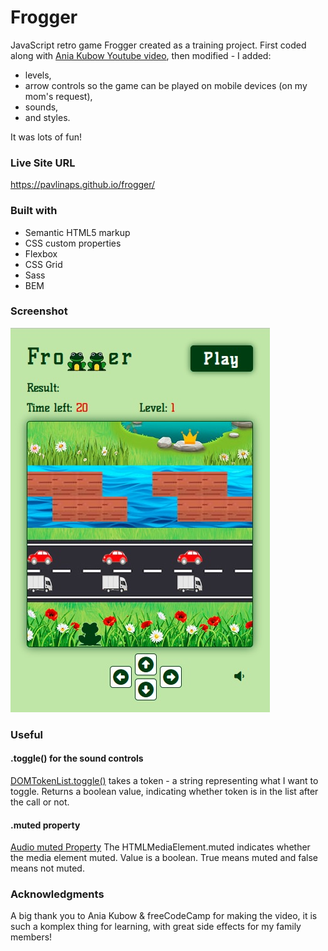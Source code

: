 # Frogger

JavaScript retro game Frogger created as a training project.
First coded along with [Ania Kubow Youtube video](https://youtu.be/ec8vSKJuZTk?t=9080), then modified - I added:         
- levels, 
- arrow controls so the game can be played on mobile devices (on my mom's request),
- sounds,
- and styles.

It was lots of fun!

### Live Site URL
https://pavlinaps.github.io/frogger/

### Built with

- Semantic HTML5 markup
- CSS custom properties
- Flexbox
- CSS Grid
- Sass
- BEM

### Screenshot
![](screenshot.jpg)

### Useful
#### .toggle() for the sound controls

[DOMTokenList.toggle()](https://developer.mozilla.org/en-US/docs/Web/API/DOMTokenList/toggle) takes a token - a string representing what I want to toggle. Returns a boolean value, indicating whether token is in the list after the call or not.

#### .muted property
[Audio muted Property](https://developer.mozilla.org/en-US/docs/Web/API/HTMLMediaElement/muted)
The HTMLMediaElement.muted indicates whether the media element muted. Value is a boolean. True means muted and false means not muted.

### Acknowledgments

A big thank you to Ania Kubow & freeCodeCamp for making the video, it is such a komplex thing for learning, with great side effects for my family members!